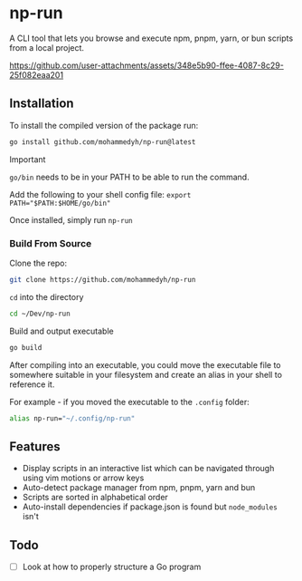 # np-run

A CLI tool that lets you browse and execute npm, pnpm, yarn, or bun scripts from a local project.

https://github.com/user-attachments/assets/348e5b90-ffee-4087-8c29-25f082eaa201

## Installation

To install the compiled version of the package run:

```sh
go install github.com/mohammedyh/np-run@latest
```

> [!IMPORTANT]  
> `go/bin` needs to be in your PATH to be able to run the command.
> 
> Add the following to your shell config file: `export PATH="$PATH:$HOME/go/bin"`

Once installed, simply run `np-run`

### Build From Source

Clone the repo:

```sh
git clone https://github.com/mohammedyh/np-run
```

`cd` into the directory

```sh
cd ~/Dev/np-run
```

Build and output executable

```sh
go build
```

After compiling into an executable, you could move the executable file to somewhere suitable in your filesystem and create an alias in your shell to reference it.

For example - if you moved the executable to the `.config` folder:

```sh
alias np-run="~/.config/np-run"
```

## Features

- Display scripts in an interactive list which can be navigated through using vim motions or arrow keys
- Auto-detect package manager from npm, pnpm, yarn and bun
- Scripts are sorted in alphabetical order
- Auto-install dependencies if package.json is found but `node_modules` isn't


## Todo

- [ ] Look at how to properly structure a Go program
